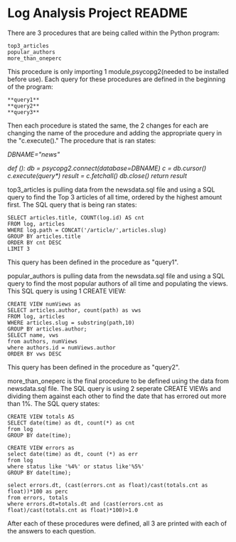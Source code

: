 # Log Analysis Project README

There are 3 procedures that are being called within the Python program:

	top3_articles
	popular_authors
	more_than_oneperc
	
This procedure is only importing 1 module,psycopg2(needed to be installed before use).  Each query for these procedures are defined in the beginning of the program:

	**query1**
	**query2**
	**query3**
	
Then each procedure is stated the same, the 2 changes for each are changing the name of the procedure and adding the appropriate 
query in the "c.execute()."  The procedure that is ran states:
  
  _DBNAME="news"_
  
  _def ():
    db = psycopg2.connect(database=DBNAME)
    c = db.cursor()
    c.execute(query*)
    result = c.fetchall()
    db.close()
    return result_

top3_articles is pulling data from the newsdata.sql file and using a SQL query to find the Top 3 articles of all time, ordered by the highest amount first.  The SQL query that is being ran states:

	SELECT articles.title, COUNT(log.id) AS cnt 
	FROM log, articles 
	WHERE log.path = CONCAT('/article/',articles.slug) 
	GROUP BY articles.title 
	ORDER BY cnt DESC 
	LIMIT 3
	
This query has been defined in the procedure as "query1".

popular_authors is pulling data from the newsdata.sql file and using a SQL query to find the most popular authors of all time and populating the views.  This SQL query is using 1 CREATE VIEW:

	CREATE VIEW numViews as 
	SELECT articles.author, count(path) as vws 
	FROM log, articles 
	WHERE articles.slug = substring(path,10) 
	GROUP BY articles.author; 
	SELECT name, vws 
	from authors, numViews 
	where authors.id = numViews.author 
	ORDER BY vws DESC
	
This query has been defined in the procedure as "query2".

more_than_oneperc is the final procedure to be defined using the data from newsdata.sql file.  The SQL query is using 2 seperate CREATE VIEWs and dividing them against each other to find the date that has errored out more than 1%.  The SQL query states:

	CREATE VIEW totals AS 
	SELECT date(time) as dt, count(*) as cnt 
	from log 
	GROUP BY date(time); 
	
	CREATE VIEW errors as 
	select date(time) as dt, count (*) as err 
	from log 
	where status like '%4%' or status like'%5%' 
	GROUP BY date(time); 
	
	select errors.dt, (cast(errors.cnt as float)/cast(totals.cnt as float))*100 as perc 
	from errors, totals 
	where errors.dt=totals.dt and (cast(errors.cnt as float)/cast(totals.cnt as float)*100)>1.0
	
After each of these procedures were defined, all 3 are printed with each of the answers to each question.
